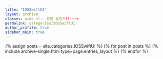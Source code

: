 ```yaml
---
title: "IOSSwiftUI"
layout: archive
classes: wide <!-- 본문 늘리기!!!-->
permalink: categories/IOSSwiftUI
author_profile: true
sidebar_main: true
---
```



{% assign posts = site.categories.IOSSwiftUI %}
{% for post in posts %} {% include archive-single.html type=page.entries_layout %} {% endfor %}